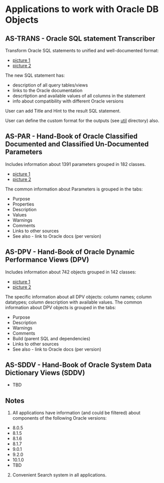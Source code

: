 Applications to work with Oracle DB Objects
===========================================

AS-TRANS - Oracle SQL statement Transcriber
-------------------------------------------

Transform Oracle SQL statements to unified and well-documented format:
* [picture 1](as_trans/as_trans_picture_01.png)
* [picture 2](as_trans/as_trans_picture_02.png)

The new SQL statement has: 
* description of all query tables/views
* links to the Oracle documentation
* descrtiption and available values of all columns in the statement
* info about compatibility with different Oracle versions

User can add Title and Hint to the result SQL statement.

User can define the custom format for the outputs (see [util](as_trans/util) directory) also.

AS-PAR - Hand-Book of Oracle Classified Documented and Classified Un-Documented Parameters
------------------------------------------------------------------------------------------

Includes information about 1391 parameters grouped in 182 classes.
* [picture 1](as_par/as_par_picture_01.png)
* [picture 2](as_par/as_par_picture_02.png)

The common information about Parameters is grouped in the tabs:
- Purpose
- Properties
- Description
- Values
- Warnings
- Comments
- Links to other sources
- See also - link to Oracle docs (per version)

AS-DPV - Hand-Book of Oracle Dynamic Performance Views (DPV)
------------------------------------------------------------

Includes information about 742 objects grouped in 142 classes:
* [picture 1](as_dpv/as_dpv_picture_01.png)
* [picture 2](as_dpv/as_dpv_picture_02.png)

The specific information about all DPV objects: column names; column datatypes; column description with available values.
The common information about DPV objects is grouped in the tabs:
- Purpose
- Description
- Warnings
- Comments
- Build (parent SQL and dependencies)
- Links to other sources
- See also - link to Oracle docs (per version)

AS-SDDV - Hand-Book of Oracle System Data Dictionary Views (SDDV)
-----------------------------------------------------------------
* TBD

Notes
-----
1. All applications have information (and could be filtered) about components of the following Oracle versions:
  - 8.0.5 
  - 8.1.5 
  - 8.1.6 
  - 8.1.7 
  - 9.0.1
  - 9.2.0
  - 10.1.0
  - TBD

2. Convenient Search system in all applications.
